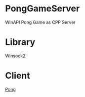 # PongGameServer
WinAPI Pong Game as CPP Server

# Library
Winsock2

# Client
[Pong](https://github.com/DaLae37/Pong)